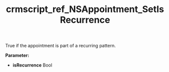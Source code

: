 ﻿---
title: crmscript_ref_NSAppointment_SetIsRecurrence
description: NSAppointment.SetIsRecurrence(Bool isRecurrence)
intellisense: NSAppointment.SetIsRecurrence
keywords: NSAppointment, GetIsRecurrence
so.topic: reference
---

True if the appointment is part of a recurring pattern.

**Parameter:** 
 - **isRecurrence** Bool

